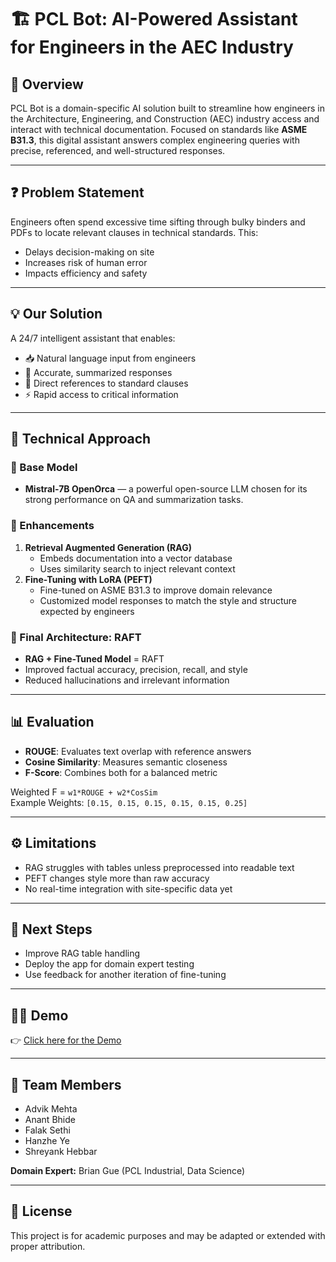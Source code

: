 # 🏗️ PCL Bot: AI-Powered Assistant for Engineers in the AEC Industry

## 📘 Overview
PCL Bot is a domain-specific AI solution built to streamline how engineers in the Architecture, Engineering, and Construction (AEC) industry access and interact with technical documentation. Focused on standards like **ASME B31.3**, this digital assistant answers complex engineering queries with precise, referenced, and well-structured responses.

---

## ❓ Problem Statement
Engineers often spend excessive time sifting through bulky binders and PDFs to locate relevant clauses in technical standards. This:
- Delays decision-making on site
- Increases risk of human error
- Impacts efficiency and safety

---

## 💡 Our Solution
A 24/7 intelligent assistant that enables:
- 📥 Natural language input from engineers
- 📌 Accurate, summarized responses
- 🔗 Direct references to standard clauses
- ⚡ Rapid access to critical information

---

## 🧪 Technical Approach

### 🔹 Base Model
- **Mistral-7B OpenOrca** — a powerful open-source LLM chosen for its strong performance on QA and summarization tasks.

### 🔹 Enhancements
1. **Retrieval Augmented Generation (RAG)**
   - Embeds documentation into a vector database
   - Uses similarity search to inject relevant context
2. **Fine-Tuning with LoRA (PEFT)**
   - Fine-tuned on ASME B31.3 to improve domain relevance
   - Customized model responses to match the style and structure expected by engineers

### 🔹 Final Architecture: RAFT
- **RAG + Fine-Tuned Model** = RAFT
- Improved factual accuracy, precision, recall, and style
- Reduced hallucinations and irrelevant information

---

## 📊 Evaluation

- **ROUGE**: Evaluates text overlap with reference answers
- **Cosine Similarity**: Measures semantic closeness
- **F-Score**: Combines both for a balanced metric

Weighted F = `w1*ROUGE + w2*CosSim`  
Example Weights: `[0.15, 0.15, 0.15, 0.15, 0.15, 0.25]`

---

## ⚙️ Limitations

- RAG struggles with tables unless preprocessed into readable text
- PEFT changes style more than raw accuracy
- No real-time integration with site-specific data yet

---

## 🚀 Next Steps

- Improve RAG table handling
- Deploy the app for domain expert testing
- Use feedback for another iteration of fine-tuning

---

## 👨‍💻 Demo

👉 [Click here for the Demo](https://docs.google.com/file/d/1aZoHrxFjo9OZCCWkMZBUVcW8ct-9I6J8/preview)

---

## 👥 Team Members

- Advik Mehta  
- Anant Bhide  
- Falak Sethi  
- Hanzhe Ye  
- Shreyank Hebbar  

**Domain Expert:** Brian Gue (PCL Industrial, Data Science)

---

## 📜 License
This project is for academic purposes and may be adapted or extended with proper attribution.

